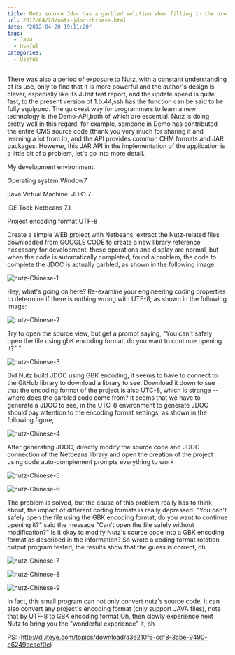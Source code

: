 ```yaml
---
title: Nutz source Jdoc has a garbled solution when filling in the prompt in the IDE
url: 2012/04/20/nutz-jdoc-chinese.html
date: "2012-04-20 19:11:20"
tags: 
  - Java
  - Useful
categories:
  - Useful
---
```



There was also a period of exposure to Nutz, with a constant understanding of its use, only to find that it is more powerful and the author's design is clever, especially like its JUnit test report, and the update speed is quite fast, to the present version of 1.b.44,ssh has the function can be said to be fully equipped. The quickest way for programmers to learn a new technology is the Demo-API,both of which are essential. Nutz is doing pretty well in this regard, for example, someone in Demo has contributed the entire CMS source code (thank you very much for sharing it and learning a lot from it), and the API provides common CHM formats and JAR packages. However, this JAR API in the implementation of the application is a little bit of a problem, let's go into more detail. 
 
<!--more-->

My development environment:
 
Operating system:Window7
         
Java Virtual Machine: JDK1.7
 
IDE Tool: Netbeans 7.1
 
Project encoding format:UTF-8
 
Create a simple WEB project with Netbeans, extract the Nutz-related files downloaded from GOOGLE CODE to create a new library reference necessary for development, these operations and display are normal, but when the code is automatically completed, found a problem, the code to complete the JDOC is actually garbled, as shown in the following image:

![nutz-Chinese-1](//siteimgs.cn-sh2.ufileos.com/2012/04-20-nutz-Chinese-1.png)

Hey, what's going on here? Re-examine your engineering coding properties to determine if there is nothing wrong with UTF-8, as shown in the following image:

![nutz-Chinese-2](//siteimgs.cn-sh2.ufileos.com/2012/04-20-nutz-Chinese-2.png)

Try to open the source view, but get a prompt saying, "You can't safely open the file using gbK encoding format, do you want to continue opening it?" ”

![nutz-Chinese-3](//siteimgs.cn-sh2.ufileos.com/2012/04-20-nutz-Chinese-3.png)

Did Nutz build JDOC using GBK encoding, it seems to have to connect to the GitHub library to download a library to see. Download it down to see that the encoding format of the project is also UTC-8, which is strange -- where does the garbled code come from? It seems that we have to generate a JDOC to see, in the UTC-8 environment to generate JDOC should pay attention to the encoding format settings, as shown in the following figure,

![nutz-Chinese-4](//siteimgs.cn-sh2.ufileos.com/2012/04-20-nutz-Chinese-4.png)

After generating JDOC, directly modify the source code and JDOC connection of the Netbeans library and open the creation of the project using code auto-complement prompts everything to work

![nutz-Chinese-5](//siteimgs.cn-sh2.ufileos.com/2012/04-20-nutz-Chinese-5.png)

![nutz-Chinese-6](//siteimgs.cn-sh2.ufileos.com/2012/04-20-nutz-Chinese-6.png)

The problem is solved, but the cause of this problem really has to think about, the impact of different coding formats is really depressed. "You can't safely open the file using the GBK encoding format, do you want to continue opening it?" said the message "Can't open the file safely without modification?" Is it okay to modify Nutz's source code into a GBK encoding format as described in the information? So wrote a coding format rotation output program tested, the results show that the guess is correct, oh

![nutz-Chinese-7](//siteimgs.cn-sh2.ufileos.com/2012/04-20-nutz-Chinese-7.png)

![nutz-Chinese-8](//siteimgs.cn-sh2.ufileos.com/2012/04-20-nutz-Chinese-8.png)

![nutz-Chinese-9](//siteimgs.cn-sh2.ufileos.com/2012/04-20-nutz-Chinese-9.png)

In fact, this small program can not only convert nutz's source code, it can also convert any project's encoding format (only support JAVA files), note that by UTF-8 to GBK encoding format Oh, then slowly experience next Nutz to bring you the "wonderful experience" it, oh

PS: (http://dl.iteye.com/topics/download/a3e210f6-cdf8-3abe-9490-e6249ecaef0c)
